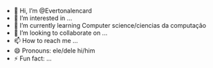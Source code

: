 - 👋 Hi, I’m @Evertonalencard
- 👀 I’m interested in ...
- 🌱 I’m currently learning Computer science/ciencias da computação
- 💞️ I’m looking to collaborate on ...
- 📫 How to reach me ...
- 😄 Pronouns: ele/dele hi/him
- ⚡ Fun fact: ...

<!---
Evertonalencard/Evertonalencard is a ✨ special ✨ repository because its `README.md` (this file) appears on your GitHub profile.
You can click the Preview link to take a look at your changes.
--->
